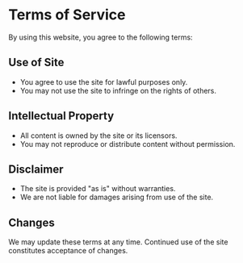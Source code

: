 # Terms of Service

By using this website, you agree to the following terms:

## Use of Site
- You agree to use the site for lawful purposes only.
- You may not use the site to infringe on the rights of others.

## Intellectual Property
- All content is owned by the site or its licensors.
- You may not reproduce or distribute content without permission.

## Disclaimer
- The site is provided "as is" without warranties.
- We are not liable for damages arising from use of the site.

## Changes
We may update these terms at any time. Continued use of the site constitutes acceptance of changes. 
